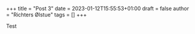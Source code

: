 +++
title = "Post 3"
date = 2023-01-12T15:55:53+01:00
draft = false
author = "Richters Ølstue"
tags = []
+++

Test
